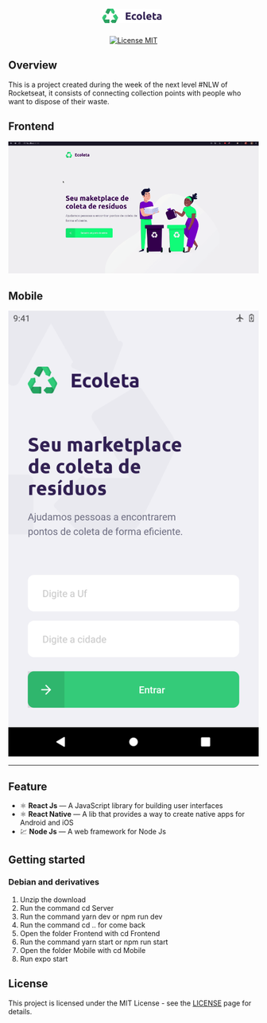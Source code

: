 <h1 align="center">
<br>
  <img src="./Frontend/src/assets/logo.svg" alt="Ecoleta" width="120"> <img > 
<br>

</h1>

<p align="center">
  <a href="https://opensource.org/licenses/MIT">
    <img src="https://img.shields.io/badge/License-MIT-blue.svg" alt="License MIT">
  </a>

</p>

## Overview

This is a project created during the week of the next level #NLW of Rocketseat, it consists of connecting collection points with people who want to dispose of their waste.


## Frontend

![Frontend](assets/ecoleta.gif)

## Mobile

![Mobile](assets/mobile.png)


<hr />

## Feature

- ⚛️ **React Js** — A JavaScript library for building user interfaces
- ⚛️ **React Native** — A lib that provides a way to create native apps for Android and iOS
- 💹 **Node Js** — A web framework for Node Js

## Getting started

### Debian and derivatives
<ol>
    <li>
        Unzip the download
    </li>
    <li>
        Run the command cd Server
    </li>
    <li>
        Run the command yarn dev or npm run dev 
    </li>
    <li>
        Run the command  cd ..  for come back 
    </li>
    <li>
        Open the folder Frontend with   cd Frontend
    </li>
    <li>
        Run the command yarn start or npm run start
    </li>
    <li>
        Open the folder Mobile with   cd Mobile 
    </li>
    <li>
        Run expo start
    </li>
</ol>


## License

This project is licensed under the MIT License - see the [LICENSE](https://opensource.org/licenses/MIT) page for details.